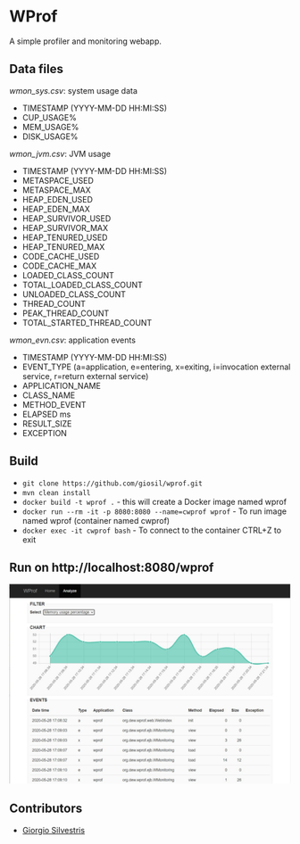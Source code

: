 # WProf

A simple profiler and monitoring webapp.

## Data files

*wmon_sys.csv*: system usage data

- TIMESTAMP (YYYY-MM-DD HH:MI:SS)
- CUP_USAGE%
- MEM_USAGE%
- DISK_USAGE%

*wmon_jvm.csv*: JVM usage

- TIMESTAMP (YYYY-MM-DD HH:MI:SS)
- METASPACE_USED
- METASPACE_MAX
- HEAP_EDEN_USED
- HEAP_EDEN_MAX
- HEAP_SURVIVOR_USED
- HEAP_SURVIVOR_MAX
- HEAP_TENURED_USED
- HEAP_TENURED_MAX
- CODE_CACHE_USED
- CODE_CACHE_MAX
- LOADED_CLASS_COUNT
- TOTAL_LOADED_CLASS_COUNT
- UNLOADED_CLASS_COUNT
- THREAD_COUNT
- PEAK_THREAD_COUNT
- TOTAL_STARTED_THREAD_COUNT

*wmon_evn.csv*: application events

- TIMESTAMP (YYYY-MM-DD HH:MI:SS)
- EVENT_TYPE (a=application, e=entering, x=exiting, i=invocation external service, r=return external service)
- APPLICATION_NAME
- CLASS_NAME
- METHOD_EVENT
- ELAPSED ms
- RESULT_SIZE
- EXCEPTION

## Build

- `git clone https://github.com/giosil/wprof.git`
- `mvn clean install`
- `docker build -t wprof .` - this will create a Docker image named wprof
- `docker run --rm -it -p 8080:8080 --name=cwprof wprof` - To run image named wprof (container named cwprof)
- `docker exec -it cwprof bash` - To connect to the container CTRL+Z to exit

## Run on http://localhost:8080/wprof

![WProf](screen.jpg)

## Contributors

* [Giorgio Silvestris](https://github.com/giosil)
